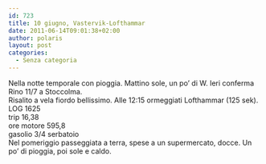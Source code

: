 ```yaml
---
id: 723
title: 10 giugno, Vastervik-Lofthammar
date: 2011-06-14T09:01:38+02:00
author: polaris
layout: post
categories:
  - Senza categoria
---
```

Nella notte temporale con pioggia. Mattino sole, un po&#8217; di W. Ieri conferma Rino 11/7 a Stoccolma.  
Risalito a vela fiordo bellissimo. Alle 12:15 ormeggiati Lofthammar (125 sek).  
LOG 1625  
trip 16,38  
ore motore 595,8  
gasolio 3/4 serbatoio  
Nel pomeriggio passeggiata a terra, spese a un supermercato, docce. Un po&#8217; di pioggia, poi sole e caldo.